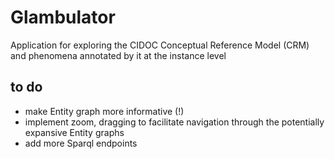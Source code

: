# Glambulator
Application for exploring the CIDOC Conceptual Reference Model (CRM) and phenomena annotated by it at the instance level

## to do
 * make Entity graph more informative (!)
 * implement zoom, dragging to facilitate navigation through the potentially expansive Entity graphs
 * add more Sparql endpoints
